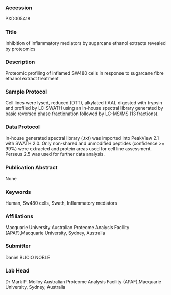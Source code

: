 ### Accession
PXD005418

### Title
Inhibition of inflammatory mediators by sugarcane ethanol extracts revealed by proteomics

### Description
Proteomic profiling of inflamed SW480 cells in response to sugarcane fibre ethanol extract treatment

### Sample Protocol
Cell lines were lysed, reduced (DTT), alkylated (IAA), digested with trypsin and profiled by LC-SWATH using an in-house spectral library generated by basic reversed phase fractionation followed by LC-MS/MS (13 fractions).

### Data Protocol
In-house generated spectral library (.txt) was imported into PeakView 2.1 with SWATH 2.0. Only non-shared and unmodified peptides (confidence >= 99%) were extracted and protein areas used for cell line assessment. Perseus 2.5 was used for further data analysis.

### Publication Abstract
None

### Keywords
Human, Sw480 cells, Swath, Inflammatory mediators

### Affiliations
Macquarie University
Australian Proteome Analysis Facility (APAF),Macquarie University, Sydney, Australia

### Submitter
Daniel BUCIO NOBLE

### Lab Head
Dr Mark P. Molloy
Australian Proteome Analysis Facility (APAF),Macquarie University, Sydney, Australia


